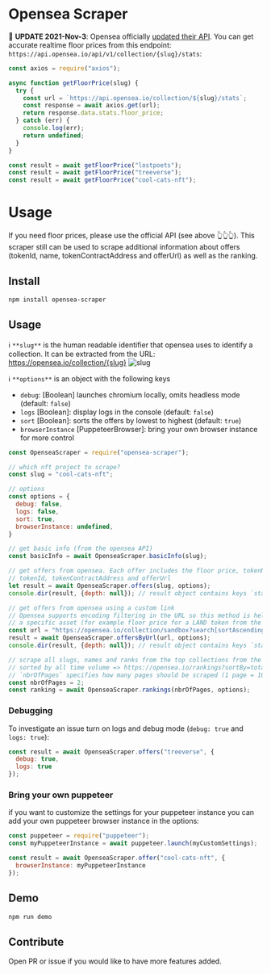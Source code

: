 # Opensea Scraper

🎉 **UPDATE 2021-Nov-3**: Opensea officially [updated their API](https://twitter.com/apiopensea/status/1455918328397144069). You can get accurate realtime floor prices from this endpoint: `https://api.opensea.io/api/v1/collection/{slug}/stats`:
```js
const axios = require("axios");

async function getFloorPrice(slug) {
  try {
    const url = `https://api.opensea.io/collection/${slug}/stats`;
    const response = await axios.get(url);
    return response.data.stats.floor_price;
  } catch (err) {
    console.log(err);
    return undefined;
  }
}

const result = await getFloorPrice("lostpoets");
const result = await getFloorPrice("treeverse");
const result = await getFloorPrice("cool-cats-nft");
```

# Usage
If you need floor prices, please use the official API (see above 👆👆👆). This scraper still can be used to scrape additional information about offers (tokenId, name, tokenContractAddress and offerUrl) as well as the ranking.

## Install

```bash
npm install opensea-scraper
```

## Usage

ℹ `**slug**` is the human readable identifier that opensea uses to identify a collection. It can be extracted from the URL: https://opensea.io/collection/{slug}
![slug](https://user-images.githubusercontent.com/44790691/131232333-b79c50d7-606c-480a-9816-9d750ab798ff.png)

ℹ `**options**` is an object with the following keys
- `debug`: [Boolean] launches chromium locally, omits headless mode (default: `false`)
- `logs` [Boolean]: display logs in the console (default: `false`)
- `sort` [Boolean]: sorts the offers by lowest to highest (default: `true`)
- `browserInstance` [PuppeteerBrowser]: bring your own browser instance for more control

```js
const OpenseaScraper = require("opensea-scraper");

// which nft project to scrape?
const slug = "cool-cats-nft";

// options
const options = {
  debug: false,
  logs: false,
  sort: true,
  browserInstance: undefined,
}

// get basic info (from the opensea API)
const basicInfo = await OpenseaScraper.basicInfo(slug);

// get offers from opensea. Each offer includes the floor price, tokenName,
// tokenId, tokenContractAddress and offerUrl
let result = await OpenseaScraper.offers(slug, options);
console.dir(result, {depth: null}); // result object contains keys `stats` and `offers`

// get offers from opensea using a custom link
// Opensea supports encoding filtering in the URL so this method is helpful for getting
// a specific asset (for example floor price for a LAND token from the sandbox collection)
const url = "https://opensea.io/collection/sandbox?search[sortAscending]=true&search[sortBy]=PRICE&search[stringTraits][0][name]=Type&search[stringTraits][0][values][0]=Land&search[toggles][0]=BUY_NOW";
result = await OpenseaScraper.offersByUrl(url, options);
console.dir(result, {depth: null}); // result object contains keys `stats` and `offers`

// scrape all slugs, names and ranks from the top collections from the rankings page
// sorted by all time volume => https://opensea.io/rankings?sortBy=total_volume
// `nbrOfPages` specifies how many pages should be scraped (1 page = 100 collections)
const nbrOfPages = 2;
const ranking = await OpenseaScraper.rankings(nbrOfPages, options);
```

### Debugging

To investigate an issue turn on logs and debug mode (`debug: true` and `logs: true`):
```js
const result = await OpenseaScraper.offers("treeverse", {
  debug: true,
  logs: true
});
```

### Bring your own puppeteer

if you want to customize the settings for your puppeteer instance you can add your own puppeteer browser instance in the options:
```js
const puppeteer = require("puppeteer");
const myPuppeteerInstance = await puppeteer.launch(myCustomSettings);

const result = await OpenseaScraper.offer("cool-cats-nft", {
  browserInstance: myPuppeteerInstance
});
```

## Demo

```bash
npm run demo
```

## Contribute

Open PR or issue if you would like to have more features added.
